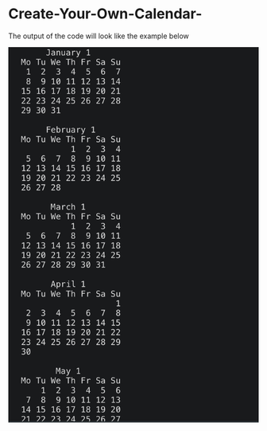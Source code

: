 # Create-Your-Own-Calendar-


The output of the code will look like the example below

<img src="40A60BE0-82BD-443E-8D33-4C0CCB0371AC.jpeg">
